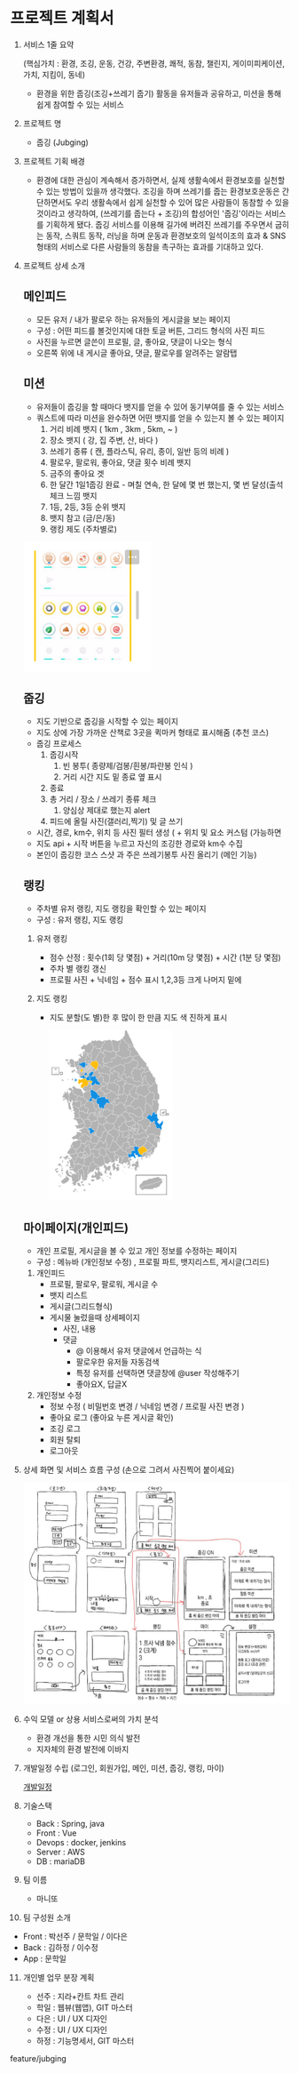# 프로젝트 계획서

1. 서비스 1줄 요약

   (핵심가치 : 환경, 조깅, 운동, 건강, 주변환경, 쾌적,  동참, 챌린지, 게이미피케이션, 가치, 지킴이, 동네)

   - 환경을 위한 줍깅(조깅+쓰레기 줍기) 활동을 유저들과 공유하고, 미션을 통해 쉽게 참여할 수 있는 서비스

2. 프로젝트 명

   - 줍깅 (Jubging)

3. 프로젝트 기획 배경

   - 환경에 대한 관심이 계속해서 증가하면서, 실제 생활속에서 환경보호를 실천할 수 있는 방법이 있을까 생각했다. 조깅을 하며 쓰레기를 줍는 환경보호운동은 간단하면서도 우리 생활속에서 쉽게 실천할 수 있어 많은 사람들이 동참할 수 있을것이라고 생각하여, (쓰레기를 줍는다 + 조깅)의 합성어인 '줍깅'이라는 서비스를 기획하게 됐다. 줍깅 서비스를 이용해 길가에 버려진 쓰레기를 주우면서 굽히는 동작, 스쿼트 동작, 러닝을 하며 운동과 환경보호의 일석이조의 효과 & SNS 형태의 서비스로 다른 사람들의 동참을 촉구하는 효과를 기대하고 있다.

4. 프로젝트 상세 소개

   ## 메인피드

   - 모든 유저 / 내가 팔로우 하는 유저들의 게시글을 보는 페이지
   - 구성 : 어떤 피드를 볼것인지에 대한 토글 버튼, 그리드 형식의 사진 피드
   - 사진을 누르면 글쓴이 프로필, 글, 좋아요, 댓글이 나오는 형식
   - 오른쪽 위에 내 게시글 좋아요, 댓글, 팔로우를 알려주는 알람탭

   ## 미션

   - 유저들이 줍깅을 할 때마다 뱃지를 얻을 수 있어 동기부여를 줄 수 있는 서비스
   - 쿼스트에 따라 미션을 완수하면 어떤 뱃지를 얻을 수 있는지 볼 수 있는 페이지
     1. 거리 비례 뱃지 ( 1km , 3km , 5km, ~ )
     2. 장소 뱃지 ( 강, 집 주변, 산, 바다 )
     3. 쓰레기 종류 ( 캔, 플라스틱, 유리, 종이, 일반 등의 비례 )
     4. 팔로우, 팔로워, 좋아요, 댓글 횟수 비례 뱃지
     5. 금주의 좋아요 겟
     6. 한 달간 1일1줍깅 완료 - 며칠 연속, 한 달에 몇 번 했는지, 몇 번 달성(출석체크 느낌 뱃지
     7. 1등, 2등, 3등 순위 뱃지
     8. 뱃지 참고 (금/은/동)
     9. 랭킹 제도 (주차별로)

   ![image-20210721100226760](README.assets/image-20210721100226760.png)

   ## 줍깅

   - 지도 기반으로 줍깅을 시작할 수 있는 페이지
   - 지도 상에 가장 가까운 산책로 3곳을 퀵마커 형태로 표시해줌 (추천 코스)
   - 줍깅 프로세스
     1. 줍깅시작
        1. 빈 봉투( 종량제/검봉/흰봉/파란봉 인식 )
        2. 거리 시간 지도 밑 종료 옆 표시
     2. 종료
     3. 총 거리 / 장소 / 쓰레기 종류 체크
        1. 양심상 제대로 했는지 alert
     4. 피드에 올릴 사진(갤러리,찍기) 및 글 쓰기
   - 시간, 경로, km수, 위치 등 사진 필터 생성 ( + 위치 및 요소 커스텀 (가능하면
   - 지도 api + 시작 버튼을 누르고 자신의 조깅한 경로와 km수 수집
   - 본인이 줍깅한 코스 스샷 과 주은 쓰레기봉투 사진 올리기 (메인 기능)

   ## 랭킹

   - 주차별 유저 랭킹, 지도 랭킹을 확인할 수 있는 페이지
   - 구성 : 유저 랭킹, 지도 랭킹

   1. 유저 랭킹

      - 점수 산정 :  횟수(1회 당 몇점) + 거리(10m 당 몇점) + 시간 (1분 당 몇점)
      - 주차 별 랭킹 갱신
      - 프로필 사진 + 닉네임 + 점수 표시 1,2,3등 크게 나머지 밑에

   2. 지도 랭킹

      - 지도 분할(도 별)한 후 많이 한 만큼 지도 색 진하게 표시

        ![image-20210721100213525](README.assets/image-20210721100213525.png)

   ## 마이페이지(개인피드)

   - 개인 프로필, 게시글을 볼 수 있고 개인 정보를 수정하는 페이지
   - 구성 : 메뉴바 (개인정보 수정) , 프로필 파트, 뱃지리스트, 게시글(그리드)

   1. 개인피드
      - 프로필, 팔로우, 팔로워, 게시글 수
      - 뱃지 리스트
      - 게시글(그리드형식)
      - 게시물 눌렀을때 상세페이지
        - 사진, 내용
        - 댓글
          - @ 이용해서 유저 댓글에서 언급하는 식
          - 팔로우한 유저들 자동검색
          - 특정 유저를 선택하면 댓글창에 @user 작성해주기
          - 좋아요X, 답글X
   2. 개인정보 수정
      - 정보 수정 ( 비밀번호 변경 / 닉네임 변경 / 프로필 사진 변경 )
      - 좋아요 로그 (좋아요 누른 게시글 확인)
      - 조깅 로그
      - 회원 탈퇴
      - 로그아웃

5. 상세 화면 및 서비스 흐름 구성 (손으로 그려서 사진찍어 붙이세요)

   ![image-20210721100310700](README.assets/image-20210721100310700.png)

6. 수익 모델 or 상용 서비스로써의 가치 분석

   - 환경 개선을 통한 시민 의식 발전
   - 지자체의 환경 발전에 이바지

7. 개발일정 수립 (로그인, 회원가입, 메인, 미션, 줍깅, 랭킹, 마이)

   [개발일정](https://www.notion.so/2df21714bdd7468eb615344bec7b8ac6)

8. 기술스택

   - Back : Spring, java
   - Front : Vue
   - Devops : docker, jenkins
   - Server : AWS
   - DB : mariaDB

9. 팀 이름

   - 마니또

10. 팀 구성원 소개

   - Front : 박선주 / 문학일 / 이다은
   - Back : 김하정 / 이수정
   - App : 문학일

11. 개인별 업무 분장 계획

    - 선주 : 지라+칸트 차트 관리
    - 학일 : 웹뷰(웹앱), GIT 마스터
    - 다은 :  UI / UX 디자인
    - 수정 :  UI / UX 디자인
    - 하정 : 기능명세서, GIT 마스터



feature/jubging

